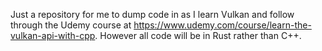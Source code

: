 Just a repository for me to dump code in as I learn Vulkan and follow through the Udemy course at https://www.udemy.com/course/learn-the-vulkan-api-with-cpp. However all code will be in Rust rather than C++.
